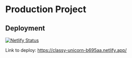 # Production Project

## Deployment

[![Netlify Status](https://api.netlify.com/api/v1/badges/e51526bf-4e8e-4a8e-9477-8c882d72d913/deploy-status)](https://app.netlify.com/sites/classy-unicorn-b695aa/deploys)

Link to deploy: https://classy-unicorn-b695aa.netlify.app/